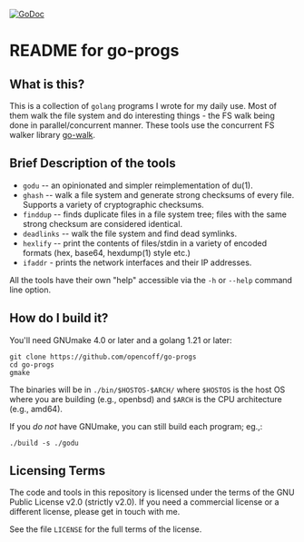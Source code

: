 [![GoDoc](https://godoc.org/github.com/opencoff/go-progs?status.svg)](https://godoc.org/github.com/opencoff/go-progs)

# README for go-progs


## What is this?
This is a collection of `golang` programs I wrote for my daily use. 
Most of them walk the file system and do interesting things - the FS
walk being done in parallel/concurrent manner. These tools use the
concurrent FS walker library [go-walk](https://github.com/opencoff/go-walk).

## Brief Description of the tools

* `godu` -- an opinionated and simpler reimplementation of du(1).
* `ghash` -- walk a file system and generate strong checksums of
  every file. Supports a variety of cryptographic checksums. 
* `finddup` -- finds duplicate files in a file system tree; files
  with the same strong checksum are considered identical.
* `deadlinks` -- walk the file system and find dead symlinks.
* `hexlify` -- print the contents of files/stdin in a variety of
  encoded formats (hex, base64, hexdump(1) style etc.)
* `ifaddr` - prints the network interfaces and their IP addresses.


All the tools have their own "help" accessible via the `-h` or
`--help` command line option.

## How do I build it?
You'll need GNUmake 4.0 or later and a golang 1.21 or later:

    git clone https://github.com/opencoff/go-progs
    cd go-progs
    gmake

The binaries will be in `./bin/$HOSTOS-$ARCH/`
where `$HOSTOS` is the host OS where you are building (e.g., openbsd)
and `$ARCH` is the CPU architecture (e.g., amd64).

If you *do not* have GNUmake, you can still build each program;
eg.,:

    ./build -s ./godu

## Licensing Terms
The code and tools in this repository is licensed under the terms of the
GNU Public License v2.0 (strictly v2.0). If you need a commercial
license or a different license, please get in touch with me.

See the file ``LICENSE`` for the full terms of the license.
